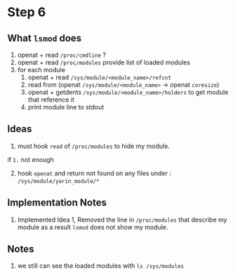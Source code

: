 # Step 6

## What `lsmod` does
1. openat + read `/proc/cmdline` ? 
2. openat + read `/proc/modules` provide list of loaded modules
3. for each module
    1. openat + read `/sys/module/<module_name>/refcnt`
    2. read from (openat `/sys/module/<module_name>` -> openat `coresize`) 
    3. openat + getdents `/sys/module/<module_name>/holders` to get module that reference it
    4. print module line to stdout


## Ideas
1. must hook `read` of `/proc/modules` to hide my module.

if `1.` not enough

2. hook `openat` and return not found on any files under : `/sys/module/yarin_module/*`


## Implementation Notes
1. Implemented Idea 1, Removed the line in `/proc/modules` that describe my module as a result `lsmod` does not show my module.

## Notes 
1. we still can see the loaded modules with `ls /sys/modules`